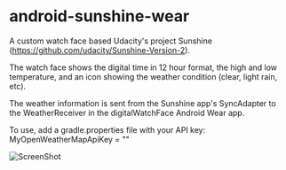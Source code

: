 # android-sunshine-wear
A custom watch face based Udacity's project Sunshine (https://github.com/udacity/Sunshine-Version-2). 

The watch face shows the digital time in 12 hour format, the high and low temperature, and an icon showing the weather condition (clear, light rain, etc). 

The weather information is sent from the Sunshine app's SyncAdapter to the WeatherReceiver in the digitalWatchFace Android Wear app.

To use, add a gradle.properties file with your API key:
MyOpenWeatherMapApiKey = ""

![ScreenShot](http://throw.rocks/android-projects/sunshine-watch-face/watch-face.png)
